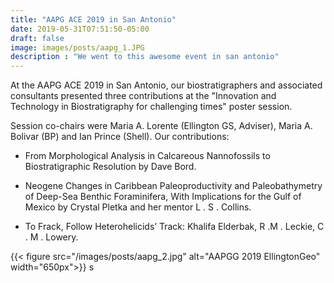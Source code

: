```yaml
---
title: "AAPG ACE 2019 in San Antonio"
date: 2019-05-31T07:51:50-05:00
draft: false
image: images/posts/aapg_1.JPG
description : "We went to this awesome event in san antonio"
---
```


At the AAPG ACE 2019 in San Antonio, our biostratigraphers and associated consultants presented three contributions at the "Innovation and Technology in Biostratigraphy for challenging times" poster session. 

Session co-chairs were Maria A. Lorente (Ellington GS, Adviser), Maria A. Bolivar (BP) and Ian Prince (Shell). Our contributions:

* From Morphological Analysis in Calcareous Nannofossils to Biostratigraphic Resolution by Dave Bord.

* Neogene Changes in Caribbean Paleoproductivity and Paleobathymetry of Deep-Sea Benthic Foraminifera, With Implications for the Gulf of Mexico by Crystal Pletka and her mentor L . S . Collins.

* To Frack, Follow Heterohelicids’ Track: Khalifa Elderbak, R .M . Leckie, C . M . Lowery.

{{< figure src="/images/posts/aapg_2.jpg" alt="AAPGG 2019 EllingtonGeo" width="650px">}}
s